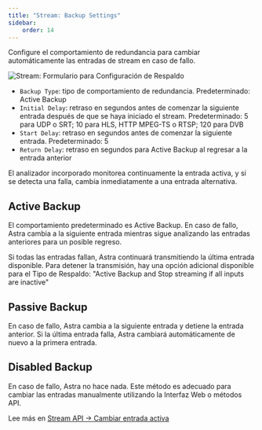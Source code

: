 ```yaml
---
title: "Stream: Backup Settings"
sidebar:
    order: 14
---
```


Configure el comportamiento de redundancia para cambiar automáticamente las entradas de stream en caso de fallo.

![Stream: Formulario para Configuración de Respaldo](https://cdn.cesbo.com/help/astra/admin-guide/stream/backup.png)

- `Backup Type`: tipo de comportamiento de redundancia. Predeterminado: Active Backup
- `Initial Delay`: retraso en segundos antes de comenzar la siguiente entrada después de que se haya iniciado el stream. Predeterminado: 5 para UDP o SRT; 10 para HLS, HTTP MPEG-TS o RTSP; 120 para DVB
- `Start Delay`: retraso en segundos antes de comenzar la siguiente entrada. Predeterminado: 5
- `Return Delay`: retraso en segundos para Active Backup al regresar a la entrada anterior

El analizador incorporado monitorea continuamente la entrada activa, y si se detecta una falla, cambia inmediatamente a una entrada alternativa.

## Active Backup

El comportamiento predeterminado es Active Backup. En caso de fallo, Astra cambia a la siguiente entrada mientras sigue analizando las entradas anteriores para un posible regreso.

Si todas las entradas fallan, Astra continuará transmitiendo la última entrada disponible. Para detener la transmisión, hay una opción adicional disponible para el Tipo de Respaldo: "Active Backup and Stop streaming if all inputs are inactive"

## Passive Backup

En caso de fallo, Astra cambia a la siguiente entrada y detiene la entrada anterior. Si la última entrada falla, Astra cambiará automáticamente de nuevo a la primera entrada.

## Disabled Backup

En caso de fallo, Astra no hace nada. Este método es adecuado para cambiar las entradas manualmente utilizando la Interfaz Web o métodos API.

Lee más en [Stream API → Cambiar entrada activa](/en/astra/api/stream/#switch-active-input)